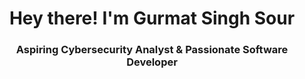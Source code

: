 <h1 align="center"> Hey there! I'm Gurmat Singh Sour </h1>
<h3 align="center"> Aspiring Cybersecurity Analyst & Passionate Software Developer</h3>
